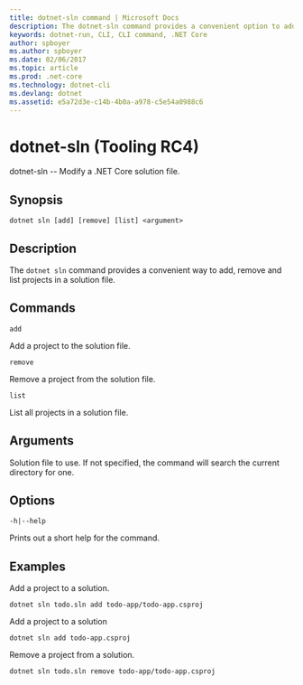 ```yaml
---
title: dotnet-sln command | Microsoft Docs
description: The dotnet-sln command provides a convenient option to add, remove, and list projects in a solution file.
keywords: dotnet-run, CLI, CLI command, .NET Core
author: spboyer
ms.author: spboyer
ms.date: 02/06/2017
ms.topic: article
ms.prod: .net-core
ms.technology: dotnet-cli
ms.devlang: dotnet
ms.assetid: e5a72d3e-c14b-4b0a-a978-c5e54a0988c6
---
```


# dotnet-sln (Tooling RC4)

dotnet-sln -- Modify a .NET Core solution file.

## Synopsis

`dotnet sln [add] [remove] [list] <argument>`

## Description
The `dotnet sln` command provides a convenient way to add, remove and list projects in a solution file.

## Commands 

`add`

Add a project to the solution file. 

`remove`

Remove a project from the solution file.

`list`

List all projects in a solution file.

## Arguments

Solution file to use. If not specified, the command will search the current directory for one.

## Options

`-h|--help`

Prints out a short help for the command.

## Examples

Add a project to a solution.

`dotnet sln todo.sln add todo-app/todo-app.csproj`

Add a project to a solution

`dotnet sln add todo-app.csproj`

Remove a project from a solution.

`dotnet sln todo.sln remove todo-app/todo-app.csproj`
